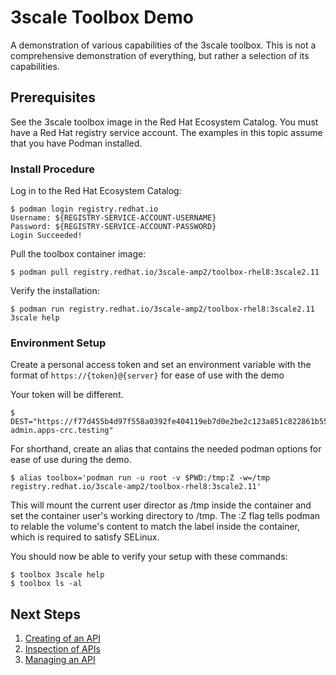 # 3scale Toolbox Demo
A demonstration of various capabilities of the 3scale toolbox. This is not a comprehensive demonstration of everything, but rather a selection of its capabilities.

## Prerequisites

See the 3scale toolbox image in the Red Hat Ecosystem Catalog. You must have a Red Hat registry service account. The examples in this topic assume that you have Podman installed.

### Install Procedure

Log in to the Red Hat Ecosystem Catalog:
~~~
$ podman login registry.redhat.io
Username: ${REGISTRY-SERVICE-ACCOUNT-USERNAME}
Password: ${REGISTRY-SERVICE-ACCOUNT-PASSWORD}
Login Succeeded!
~~~
Pull the toolbox container image:
~~~
$ podman pull registry.redhat.io/3scale-amp2/toolbox-rhel8:3scale2.11
~~~
Verify the installation:
~~~
$ podman run registry.redhat.io/3scale-amp2/toolbox-rhel8:3scale2.11 3scale help
~~~

### Environment Setup
Create a personal access token and set an environment variable with the format of `https://{token}@{server}` for ease of use with the demo

Your token will be different.
~~~
$ DEST="https://f77d455b4d97f558a0392fe404119eb7d0e2be2c123a851c822861b55af299c0@3scale-admin.apps-crc.testing"
~~~

For shorthand, create an alias that contains the needed podman options for ease of use during the demo.
~~~
$ alias toolbox='podman run -u root -v $PWD:/tmp:Z -w=/tmp registry.redhat.io/3scale-amp2/toolbox-rhel8:3scale2.11'
~~~
This will mount the current user director as /tmp inside the container and set the container user's working directory to /tmp. The :Z flag tells podman to relable the volume's content to match the label inside the container, which is required to satisfy SELinux.

You should now be able to verify your setup with these commands:

~~~
$ toolbox 3scale help
$ toolbox ls -al
~~~

## Next Steps

1. [Creating of an API](creation.md)
1. [Inspection of APIs](inspection.md)
1. [Managing an API](management.md)
